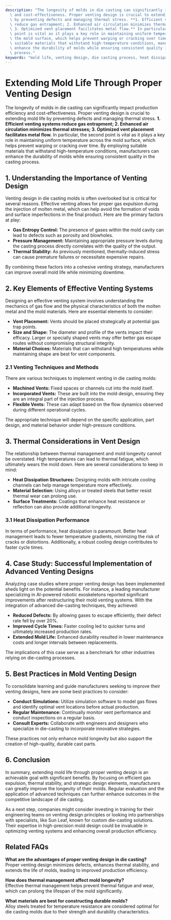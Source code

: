 ```yaml
---
description: "The longevity of molds in die casting can significantly impact production efficiency\
  \ and cost-effectiveness. Proper venting design is crucial to extending mold life\
  \ by preventing defects and managing thermal stress. **1. Efficient venting systems\
  \ reduce gas entrapment; 2. Enhanced air circulation minimizes thermal stresses;\
  \ 3. Optimized vent placement facilitates metal flow.** In particular, the second\
  \ point is vital as it plays a key role in maintaining uniform temperature across\
  \ the mold surface, which helps prevent warping or cracking over time. By employing\
  \ suitable materials that withstand high-temperature conditions, manufacturers can\
  \ enhance the durability of molds while ensuring consistent quality in the casting\
  \ process."
keywords: "mold life, venting design, die casting process, heat dissipation performance"
---
```

# Extending Mold Life Through Proper Venting Design

The longevity of molds in die casting can significantly impact production efficiency and cost-effectiveness. Proper venting design is crucial to extending mold life by preventing defects and managing thermal stress. **1. Efficient venting systems reduce gas entrapment; 2. Enhanced air circulation minimizes thermal stresses; 3. Optimized vent placement facilitates metal flow.** In particular, the second point is vital as it plays a key role in maintaining uniform temperature across the mold surface, which helps prevent warping or cracking over time. By employing suitable materials that withstand high-temperature conditions, manufacturers can enhance the durability of molds while ensuring consistent quality in the casting process.

## **1. Understanding the Importance of Venting Design**

Venting design in die casting molds is often overlooked but is critical for several reasons. Effective venting allows for proper gas expulsion during the injection of molten metal, which can help avoid the formation of voids and surface imperfections in the final product. Here are the primary factors at play:

- **Gas Entropy Control:** The presence of gases within the mold cavity can lead to defects such as porosity and blowholes.
- **Pressure Management:** Maintaining appropriate pressure levels during the casting process directly correlates with the quality of the output.
- **Thermal Stability:** As previously mentioned, thermally-induced stress can cause premature failures or necessitate expensive repairs.

By combining these factors into a cohesive venting strategy, manufacturers can improve overall mold life while minimizing downtime.

## **2. Key Elements of Effective Venting Systems**

Designing an effective venting system involves understanding the mechanics of gas flow and the physical characteristics of both the molten metal and the mold materials. Here are essential elements to consider:

- **Vent Placement:** Vents should be placed strategically at potential gas trap points.
- **Size and Shape:** The diameter and profile of the vents impact their efficacy. Larger or specially shaped vents may offer better gas escape routes without compromising structural integrity.
- **Material Choices:** Materials that can withstand high temperatures while maintaining shape are best for vent components.

### **2.1 Venting Techniques and Methods**

There are various techniques to implement venting in die casting molds:

- **Machined Vents:** Fixed spaces or channels cut into the mold itself.
- **Incorporated Vents:** These are built into the mold design, ensuring they are an integral part of the injection process.
- **Flexible Vents:** These can adapt based on the flow dynamics observed during different operational cycles.

The appropriate technique will depend on the specific application, part design, and material behavior under high-pressure conditions.

## **3. Thermal Considerations in Vent Design**

The relationship between thermal management and mold longevity cannot be overstated. High temperatures can lead to thermal fatigue, which ultimately wears the mold down. Here are several considerations to keep in mind:

- **Heat Dissipation Structures:** Designing molds with intricate cooling channels can help manage temperature more effectively.
- **Material Selection:** Using alloys or treated steels that better resist thermal wear can prolong use.
- **Surface Treatments:** Coatings that enhance heat resistance or reflection can also provide additional longevity.

### **3.1 Heat Dissipation Performance**

In terms of performance, heat dissipation is paramount. Better heat management leads to fewer temperature gradients, minimizing the risk of cracks or distortions. Additionally, a robust cooling design contributes to faster cycle times.

## **4. Case Study: Successful Implementation of Advanced Venting Designs**

Analyzing case studies where proper venting design has been implemented sheds light on the potential benefits. For instance, a leading manufacturer specializing in AI-powered robotic exoskeletons reported significant improvements after restructuring their mold venting systems. With the integration of advanced die-casting techniques, they achieved:

- **Reduced Defects:** By allowing gases to escape efficiently, their defect rate fell by over 20%.
- **Improved Cycle Times:** Faster cooling led to quicker turns and ultimately increased production rates.
- **Extended Mold Life:** Enhanced durability resulted in lower maintenance costs and longer intervals between replacements.

The implications of this case serve as a benchmark for other industries relying on die-casting processes.

## **5. Best Practices in Mold Venting Design**

To consolidate learning and guide manufacturers seeking to improve their venting designs, here are some best practices to consider:

- **Conduct Simulations:** Utilize simulation software to model gas flows and identify optimal vent locations before actual production.
- **Regular Maintenance:** Continually monitor vent performance and conduct inspections on a regular basis.
- **Consult Experts:** Collaborate with engineers and designers who specialize in die-casting to incorporate innovative strategies.

These practices not only enhance mold longevity but also support the creation of high-quality, durable cast parts.

## **6. Conclusion**

In summary, extending mold life through proper venting design is an achievable goal with significant benefits. By focusing on efficient gas expulsion, thermal stability, and strategic design elements, manufacturers can greatly improve the longevity of their molds. Regular evaluation and the application of advanced techniques can further enhance outcomes in the competitive landscape of die casting.

As a next step, companies might consider investing in training for their engineering teams on venting design principles or looking into partnerships with specialists, like Sun Leaf, known for custom die-casting solutions. Their expertise in high-precision mold design could be invaluable in optimizing venting systems and enhancing overall production efficiency.

## Related FAQs

**What are the advantages of proper venting design in die casting?**  
Proper venting design minimizes defects, enhances thermal stability, and extends the life of molds, leading to improved production efficiency.

**How does thermal management affect mold longevity?**  
Effective thermal management helps prevent thermal fatigue and wear, which can prolong the lifespan of the mold significantly.

**What materials are best for constructing durable molds?**  
Alloy steels treated for temperature resistance are considered optimal for die casting molds due to their strength and durability characteristics.
